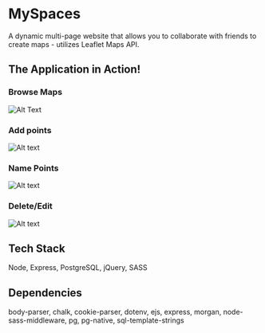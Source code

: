 # MySpaces

A dynamic multi-page website that allows you to collaborate with friends to create maps - utilizes Leaflet Maps API.

## The Application in Action!

### Browse Maps
![Alt Text](https://j.gifs.com/D17DwK.gif)

### Add points
![Alt text](https://j.gifs.com/wV8zn8.gif)

### Name Points
![Alt text](https://j.gifs.com/P7pk64.gif)

### Delete/Edit
![Alt text](https://j.gifs.com/4QDjYx.gif)

## Tech Stack

Node, Express, PostgreSQL, jQuery, SASS

## Dependencies

body-parser, chalk, cookie-parser, dotenv, ejs, express, morgan, node-sass-middleware, pg, pg-native, sql-template-strings
